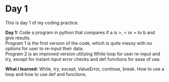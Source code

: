 # Day 1
This is day 1 of my coding practice.

**Day 1:** Code a program in python that compares if a is >, < or = to b and give results.  
Program 1 is the first version of the code, which is quite messy with no options for user to re-input their data.  
Program 2 is an improved version utilizing While loop for user re-input and try, except for instant input error checks and def functions for ease of use.  

**What I learned:** While, try, except, ValueError, continue, break. How to use a loop and how to use def and functions.
